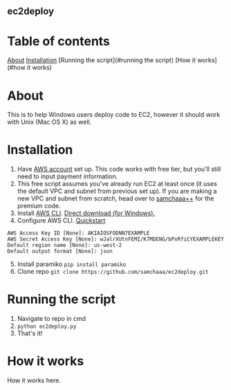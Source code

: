 ## ec2deploy

# Table of contents
[About](#about)
[Installation](#installation)
[Running the script](#running the script)
[How it works](#how it works)

# About
This is to help Windows users deploy code to EC2, however it should work with Unix (Mac OS X) as well.

# Installation
1. Have [AWS account](http://aws.amazon.com/) set up. This code works with free tier, but you'll still need to input payment information.
2. This free script assumes you've already run EC2 at least once (it uses the default VPC and subnet from previous set up). If you are making a new VPC and subnet from scratch, head over to [samchaaa++](https://samchaaa.substack.com/) for the premium code.
3. Install [AWS CLI](https://aws.amazon.com/cli/). [Direct download (for Windows).](https://awscli.amazonaws.com/AWSCLIV2.msi)
4. Configure AWS CLI. [Quickstart](https://docs.aws.amazon.com/cli/latest/userguide/cli-configure-quickstart.html)
```$ aws configure
AWS Access Key ID [None]: AKIAIOSFODNN7EXAMPLE
AWS Secret Access Key [None]: wJalrXUtnFEMI/K7MDENG/bPxRfiCYEXAMPLEKEY
Default region name [None]: us-west-2
Default output format [None]: json
```
5. Install paramiko
`pip install paramiko`
6. Clone repo
`git clone https://github.com/samchaaa/ec2deploy.git`

# Running the script
1. Navigate to repo in cmd
2. `python ec2deploy.py`
3. That's it!

# How it works
How it works here.
